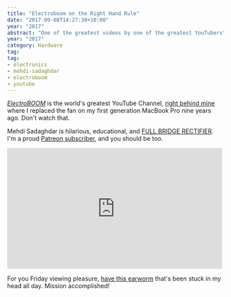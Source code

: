 ```yaml
---
title: "Electroboom on the Right Hand Rule"
date: "2017-09-08T14:27:30+10:00"
year: "2017"
abstract: "One of the greatest videos by one of the greatest YouTubers"
year: "2017"
category: Hardware
tag:
tag:
- electronics
- mehdi-sadaghdar
- electroboom
- youtube
---
```

*[ElectroBOOM]* is the world's greatest YouTube Channel, [right behind mine] where I replaced the fan on my first generation MacBook Pro nine years ago. Don't watch that.

Mehdi Sadaghdar is hilarious, educational, and [FULL BRIDGE RECTIFIER]. I'm a proud [Patreon subscriber], and you should be too.

<iframe style="width:500px; height:281px; border:0;" src="https://www.youtube.com/embed/NJRDclzi5Vg?start=69"></iframe>

For you Friday viewing pleasure, [have this earworm] that's been stuck in my head all day. Mission accomplished!

[ElectroBOOM]: https://www.youtube.com/channel/UCJ0-OtVpF0wOKEqT2Z1HEtA
[FULL BRIDGE RECTIFIER]: https://www.youtube.com/watch?v=sI5Ftm1-jik
[Patreon subscriber]: http://www.patreon.com/electroboom
[have this earworm]: https://www.youtube.com/watch?v=NJRDclzi5Vg
[right behind mine]: https://www.youtube.com/user/rubenerd

